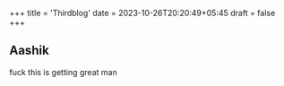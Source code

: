 +++
title = 'Thirdblog'
date = 2023-10-26T20:20:49+05:45
draft = false
+++

## Aashik

fuck this is getting great man
